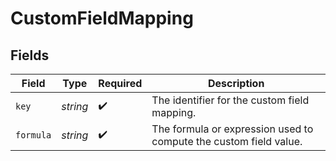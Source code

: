 # CustomFieldMapping


## Fields

| Field                                                             | Type                                                              | Required                                                          | Description                                                       |
| ----------------------------------------------------------------- | ----------------------------------------------------------------- | ----------------------------------------------------------------- | ----------------------------------------------------------------- |
| `key`                                                             | *string*                                                          | :heavy_check_mark:                                                | The identifier for the custom field mapping.                      |
| `formula`                                                         | *string*                                                          | :heavy_check_mark:                                                | The formula or expression used to compute the custom field value. |